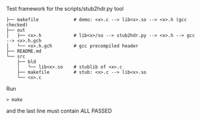 Test framework for the scripts/stub2hdr.py tool


```.
├── makefile             # demo: <x>.c --> lib<x>.so --> <x>.h (gcc checked)
├── out
│   ├── <x>.h            # lib<x>/so --> stub2hdr.py --> <x>.h --> gcc --> <x>.h.gch
│   └── <x>.h.gch        # gcc precompiled header
├── README.md
└── src
    ├── bld
    │   └── lib<x>.so    # stublib of <x>.c
    ├── makefile         # stub: <x>.c --> lib<x>.so
    └── <x>.c
```
Run 
```
> make
```
and the last line must contain ALL PASSED
